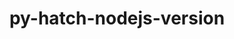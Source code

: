 ---
title: "py-hatch-nodejs-version"
layout: cache
categories: [package, develop]
meta: {"versions": ["0.3.1"], "compilers": ["gcc@=11.4.0", "gcc@=9.4.0"], "oss": ["ubuntu20.04", "ubuntu22.04"], "platforms": ["linux"], "targets": ["aarch64", "ppc64le"], "stacks": ["e4s-power", "root"], "num_specs": 4, "num_specs_by_stack": {"root": 4, "e4s-power": 2}}
spec_details: [{"hash": "5j3juwr5xyqak5y7qfsfwiooqdbg2pfb", "compiler": "gcc@=9.4.0", "versions": ["0.3.1"], "os": "ubuntu20.04", "platform": "linux", "target": "ppc64le", "variants": ["build_system=python_pip"], "stacks": ["root", "e4s-power"], "size": "-", "tarball": "https://binaries.spack.io/develop/build_cache/linux-ubuntu20.04-ppc64le/gcc-9.4.0/py-hatch-nodejs-version-0.3.1/linux-ubuntu20.04-ppc64le-gcc-9.4.0-py-hatch-nodejs-version-0.3.1-5j3juwr5xyqak5y7qfsfwiooqdbg2pfb.spack"}, {"hash": "tdy3jj45yscxyjidjlcjyh63vbrilhfp", "compiler": "gcc@=9.4.0", "versions": ["0.3.1"], "os": "ubuntu20.04", "platform": "linux", "target": "ppc64le", "variants": ["build_system=python_pip"], "stacks": ["root", "e4s-power"], "size": "-", "tarball": "https://binaries.spack.io/develop/build_cache/linux-ubuntu20.04-ppc64le/gcc-9.4.0/py-hatch-nodejs-version-0.3.1/linux-ubuntu20.04-ppc64le-gcc-9.4.0-py-hatch-nodejs-version-0.3.1-tdy3jj45yscxyjidjlcjyh63vbrilhfp.spack"}, {"hash": "ccopr32zkt4zk377rkqtbti627nrjc7e", "compiler": "gcc@=11.4.0", "versions": ["0.3.1"], "os": "ubuntu22.04", "platform": "linux", "target": "aarch64", "variants": ["build_system=python_pip"], "stacks": ["root"], "size": "-", "tarball": "https://binaries.spack.io/develop/build_cache/linux-ubuntu22.04-aarch64/gcc-11.4.0/py-hatch-nodejs-version-0.3.1/linux-ubuntu22.04-aarch64-gcc-11.4.0-py-hatch-nodejs-version-0.3.1-ccopr32zkt4zk377rkqtbti627nrjc7e.spack"}, {"hash": "giejmqyoc456pnjnvebobyqtlctq2cmv", "compiler": "gcc@=11.4.0", "versions": ["0.3.1"], "os": "ubuntu22.04", "platform": "linux", "target": "aarch64", "variants": ["build_system=python_pip"], "stacks": ["root"], "size": "-", "tarball": "https://binaries.spack.io/develop/build_cache/linux-ubuntu22.04-aarch64/gcc-11.4.0/py-hatch-nodejs-version-0.3.1/linux-ubuntu22.04-aarch64-gcc-11.4.0-py-hatch-nodejs-version-0.3.1-giejmqyoc456pnjnvebobyqtlctq2cmv.spack"}]
---